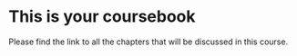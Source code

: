 # This is your coursebook

Please find the link to all the chapters that will be discussed in this course.

```{tableofcontents}
```

